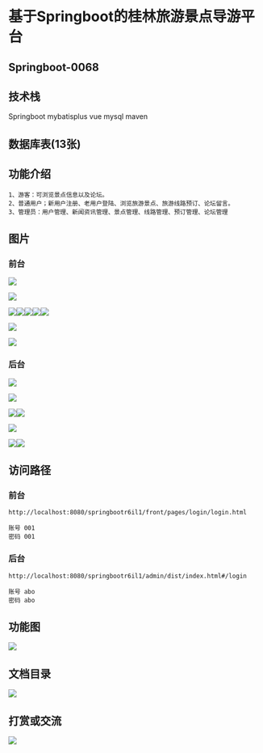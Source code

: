 # 基于Springboot的桂林旅游景点导游平台

## Springboot-0068



## 技术栈

Springboot mybatisplus vue mysql maven



## 数据库表(13张)



## 功能介绍

```properties
1、游客：可浏览景点信息以及论坛。
2、普通用户；新用户注册、老用户登陆、浏览旅游景点、旅游线路预订、论坛留言。
3、管理员：用户管理、新闻资讯管理、景点管理、线路管理、预订管理、论坛管理

```



## 图片

### 前台

![](./images/1.jpg)

![](./images/2.jpg)





![](./images/3.jpg)![](./images/4.jpg)![](./images/5.jpg)![](./images/6.jpg)![](./images/7.jpg)

![](./images/8.jpg)

![](./images/9.jpg)

### 后台

![](./images/10.jpg)

![](./images/11.jpg)

![](./images/12.jpg)![](./images/13.jpg)

![](./images/14.jpg)

![](./images/15.jpg)![](./images/16.jpg)



## 访问路径

### 前台

```properties
http://localhost:8080/springbootr6il1/front/pages/login/login.html

账号 001
密码 001
```

### 后台

```properties
http://localhost:8080/springbootr6il1/admin/dist/index.html#/login

账号 abo
密码 abo
```





## 功能图

![](./images/gn.jpg)



## 文档目录

![](./images/wd.jpg)



## 打赏或交流

![](./images/vx.jpg)







